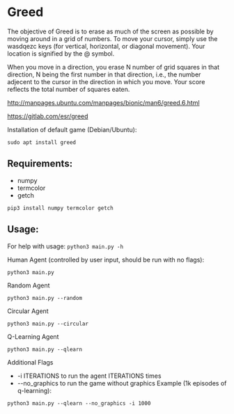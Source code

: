 # Greed

The objective of Greed is to erase as much of the screen as possible by moving around in a
grid of numbers. To move your cursor, simply use the wasdqezc keys (for vertical, horizontal,
or diagonal movement). Your location is signified by the @ symbol.

When you move in a direction, you erase N number of grid squares in that direction, N
being the first number in that direction, i.e., the number adjecent to the cursor in the
direction in which you move. Your score reflects the total number of squares eaten.

http://manpages.ubuntu.com/manpages/bionic/man6/greed.6.html

https://gitlab.com/esr/greed

Installation of default game (Debian/Ubuntu):
```
sudo apt install greed
```

## Requirements:
- numpy
- termcolor
- getch

```
pip3 install numpy termcolor getch
```

## Usage:
For help with usage:
```python3 main.py -h```

Human Agent (controlled by user input, should be run with no flags):
```
python3 main.py
```
Random Agent
```
python3 main.py --random
```
Circular Agent
```
python3 main.py --circular
```
Q-Learning Agent
```
python3 main.py --qlearn
```

Additional Flags
- -i ITERATIONS to run the agent ITERATIONS times
- --no_graphics to run the game without graphics
Example (1k episodes of q-learning):
```
python3 main.py --qlearn --no_graphics -i 1000
```
